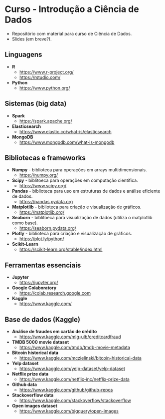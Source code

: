 # Curso - Introdução a Ciência de Dados

- Repositório com material para curso de Ciência de Dados.
- Slides (em breve?).

## Linguagens

- **R**
  - https://www.r-project.org/ 
  - https://rstudio.com/ 
- **Python**
  - https://www.python.org/ 


## Sistemas (big data)

- **Spark**
  - https://spark.apache.org/ 
- **Elasticsearch**
  - https://www.elastic.co/what-is/elasticsearch
- **MongoDB**
  - https://www.mongodb.com/what-is-mongodb 

## Bibliotecas e frameworks

- **Numpy** - biblioteca para operações em arrays multidimensionais.
  - https://numpy.org/ 
- **Scipy** - biblitoeca para operações em computação científica. 
  - https://www.scipy.org/ 
- **Pandas** - biblioteca para uso em estruturas de dados e análise eficiente de dados.
  - https://pandas.pydata.org
- **Matplotlib** - biblioteca para criação e visualização de gráficos.
  - https://matplotlib.org/ 
- **Seaborn** - biblitoeca para visualização de dados (utiliza o matplotlib como base).
  - https://seaborn.pydata.org/ 
- **Plotly** - biblioteca para criação e visualização de gráficos.
  - https://plot.ly/python/ 
- **Scikit-Learn**
  - https://scikit-learn.org/stable/index.html 

## Ferramentas essenciais

- **Jupyter**
  - https://jupyter.org/ 
- **Google Colaboratory**
  - https://colab.research.google.com 
- **Kaggle**
  - https://www.kaggle.com/ 

## Base de dados (Kaggle)

- **Análise de fraudes em cartão de crédito**
  - https://www.kaggle.com/mlg-ulb/creditcardfraud
- **TMDB 5000 movie dataset**
  - https://www.kaggle.com/tmdb/tmdb-movie-metadata
- **Bitcoin historical data**
  - https://www.kaggle.com/mczielinski/bitcoin-historical-data
- **Yelp dataset**
  - https://www.kaggle.com/yelp-dataset/yelp-dataset
- **Netflix prize data**
  - https://www.kaggle.com/netflix-inc/netflix-prize-data
- **Github data**
  - https://www.kaggle.com/github/github-repos
- **Stackoverflow data**
  - https://www.kaggle.com/stackoverflow/stackoverflow
- **Open images dataset**
  - https://www.kaggle.com/bigquery/open-images
